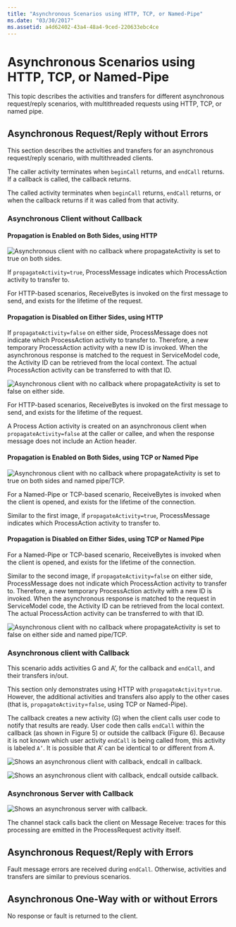 ```yaml
---
title: "Asynchronous Scenarios using HTTP, TCP, or Named-Pipe"
ms.date: "03/30/2017"
ms.assetid: a4d62402-43a4-48a4-9ced-220633ebc4ce
---
```

# Asynchronous Scenarios using HTTP, TCP, or Named-Pipe

This topic describes the activities and transfers for different asynchronous request/reply scenarios, with multithreaded requests using HTTP, TCP, or named pipe.  
  
## Asynchronous Request/Reply without Errors  

 This section describes the activities and transfers for an asynchronous request/reply scenario, with multithreaded clients.  
  
 The caller activity terminates when `beginCall` returns, and `endCall` returns. If a callback is called, the callback returns.  
  
 The called activity terminates when `beginCall` returns, `endCall` returns, or when the callback returns if it was called from that activity.  
  
### Asynchronous Client without Callback  
  
#### Propagation is Enabled on Both Sides, using HTTP  

 ![Asynchronous client with no callback where propagateActivity is set to true on both sides.](./media/asynchronous-scenarios-using-http-tcp-or-named-pipe/asynchronous-client-no-callback.gif)
  
 If `propagateActivity=true`, ProcessMessage indicates which ProcessAction activity to transfer to.  
  
 For HTTP-based scenarios, ReceiveBytes is invoked on the first message to send, and exists for the lifetime of the request.  
  
#### Propagation is Disabled on Either Sides, using HTTP  

 If `propagateActivity=false` on either side, ProcessMessage does not indicate which ProcessAction activity to transfer to. Therefore, a new temporary ProcessAction activity with a new ID is invoked. When the asynchronous response is matched to the request in ServiceModel code, the Activity ID can be retrieved from the local context. The actual ProcessAction activity can be transferred to with that ID.  
  
 ![Asynchronous client with no callback where propagateActivity is set to false on either side.](./media/asynchronous-scenarios-using-http-tcp-or-named-pipe/asynchronous-scenario-propagation-disabled-either-side.gif)  

 For HTTP-based scenarios, ReceiveBytes is invoked on the first message to send, and exists for the lifetime of the request.  
  
 A Process Action activity is created on an asynchronous client when `propagateActivity=false` at the caller or callee, and when the response message does not include an Action header.  
  
#### Propagation is Enabled on Both Sides, using TCP or Named Pipe  

 ![Asynchronous client with no callback where propagateActivity is set to true on both sides and named pipe/TCP.](./media/asynchronous-scenarios-using-http-tcp-or-named-pipe/asynchronous-scenario-propagation-enabled-using-tcp.gif)  
  
 For a Named-Pipe or TCP-based scenario, ReceiveBytes is invoked when the client is opened, and exists for the lifetime of the connection.  
  
 Similar to the first image, if `propagateActivity=true`, ProcessMessage indicates which ProcessAction activity to transfer to.  
  
#### Propagation is Disabled on Either Sides, using TCP or Named Pipe  

 For a Named-Pipe or TCP-based scenario, ReceiveBytes is invoked when the client is opened, and exists for the lifetime of the connection.  
  
 Similar to the second image, if `propagateActivity=false` on either side, ProcessMessage does not indicate which ProcessAction activity to transfer to. Therefore, a new temporary ProcessAction activity with a new ID is invoked. When the asynchronous response is matched to the request in ServiceModel code, the Activity ID can be retrieved from the local context. The actual ProcessAction activity can be transferred to with that ID.  
  
 ![Asynchronous client with no callback where propagateActivity is set to false on either side and named pipe/TCP.](./media/asynchronous-scenarios-using-http-tcp-or-named-pipe/asynchronous-scenario-propagation-disabled-using-tcp.gif)  

### Asynchronous client with Callback  

 This scenario adds activities G and A’, for the callback and `endCall`, and their transfers in/out.  
  
 This section only demonstrates using HTTP with `propagateActivity`=`true`. However, the additional activities and transfers also apply to the other cases (that is, `propagateActivity`=`false`, using TCP or Named-Pipe).  
  
 The callback creates a new activity (G) when the client calls user code to notify that results are ready. User code then calls `endCall` within the callback (as shown in Figure 5) or outside the callback (Figure 6). Because it is not known which user activity `endCall` is being called from, this activity is labeled `A’`. It is possible that A’ can be identical to or different from A.  
  
 ![Shows an asynchronous client with callback, endcall in callback.](./media/asynchronous-scenarios-using-http-tcp-or-named-pipe/asynchronous-client-callback-endcall-in-callback.gif)  

 ![Shows an asynchronous client with callback, endcall outside callback.](./media/asynchronous-scenarios-using-http-tcp-or-named-pipe/asynchronous-client-callback-endcall-outside-callback.gif)  

### Asynchronous Server with Callback  

 ![Shows an asynchronous server with callback.](./media/asynchronous-scenarios-using-http-tcp-or-named-pipe/asynchronous-server-callback.gif)  

 The channel stack calls back the client on Message Receive: traces for this processing are emitted in the ProcessRequest activity itself.  
  
## Asynchronous Request/Reply with Errors  

 Fault message errors are received during `endCall`. Otherwise, activities and transfers are similar to previous scenarios.  
  
## Asynchronous One-Way with or without Errors  

 No response or fault is returned to the client.
